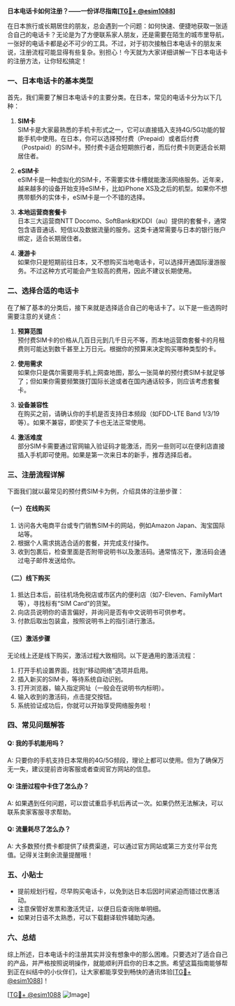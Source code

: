 **日本电话卡如何注册？——一份详尽指南[[TG💪+ @esim1088](https://t.me/s/esim1088)]**

在日本旅行或长期居住的朋友，总会遇到一个问题：如何快速、便捷地获取一张适合自己的电话卡？无论是为了方便联系家人朋友，还是需要在陌生的城市里导航，一张好的电话卡都是必不可少的工具。不过，对于初次接触日本电话卡的朋友来说，注册流程可能显得有些复杂。别担心！今天就为大家详细讲解一下日本电话卡的注册方法，让你轻松搞定！

### 一、日本电话卡的基本类型

首先，我们需要了解日本电话卡的主要分类。在日本，常见的电话卡分为以下几种：

1. **SIM卡**  
   SIM卡是大家最熟悉的手机卡形式之一，它可以直接插入支持4G/5G功能的智能手机中使用。在日本，你可以选择预付费（Prepaid）或者后付费（Postpaid）的SIM卡。预付费卡适合短期旅行者，而后付费卡则更适合长期居住者。

2. **eSIM卡**  
   eSIM卡是一种虚拟化的SIM卡，不需要实体卡槽就能激活网络服务。近年来，越来越多的设备开始支持eSIM卡，比如iPhone XS及之后的机型。如果你不想携带额外的实体卡，eSIM卡是一个不错的选择。

3. **本地运营商套餐卡**  
   日本三大运营商NTT Docomo、SoftBank和KDDI（au）提供的套餐卡，通常包含语音通话、短信以及数据流量的服务。这类卡通常需要与日本的银行账户绑定，适合长期居住者。

4. **漫游卡**  
   如果你只是短期前往日本，又不想购买当地电话卡，可以选择开通国际漫游服务。不过这种方式可能会产生较高的费用，因此不建议长期使用。

### 二、选择合适的电话卡

在了解了基本的分类后，接下来就是选择适合自己的电话卡了。以下是一些选购时需要注意的关键点：

1. **预算范围**  
   预付费SIM卡的价格从几百日元到几千日元不等，而本地运营商套餐卡的月租费则可能达到数千甚至上万日元。根据你的预算来决定购买哪种类型的卡。

2. **使用需求**  
   如果你只是偶尔需要用手机上网查地图，那么一张简单的预付费SIM卡就足够了；但如果你需要频繁拨打国际长途或者在国内通话较多，则应该考虑套餐卡。

3. **设备兼容性**  
   在购买之前，请确认你的手机是否支持日本频段（如FDD-LTE Band 1/3/19等）。如果不兼容，即使买了卡也无法正常使用。

4. **激活难度**  
   部分SIM卡需要通过官网输入验证码才能激活，而另一些则可以在便利店直接插入手机即可使用。如果是第一次来日本的新手，推荐选择后者。

### 三、注册流程详解

下面我们就以最常见的预付费SIM卡为例，介绍具体的注册步骤：

#### （一）在线购买

1. 访问各大电商平台或专门销售SIM卡的网站，例如Amazon Japan、淘宝国际站等。
2. 根据个人需求挑选合适的套餐，并完成支付操作。
3. 收到包裹后，检查里面是否附带说明书以及激活码。通常情况下，激活码会通过电子邮件发送给你。

#### （二）线下购买

1. 抵达日本后，前往机场免税店或市区内的便利店（如7-Eleven、FamilyMart等），寻找标有“SIM Card”的货架。
2. 向店员说明你的语言偏好，并询问是否有中文说明书可供参考。
3. 付款后取出包装盒，按照说明书上的指引进行激活。

#### （三）激活步骤

无论线上还是线下购买，激活过程大致相同。以下是通用的激活流程：

1. 打开手机设置界面，找到“移动网络”选项并启用。
2. 插入新买的SIM卡，等待系统自动识别。
3. 打开浏览器，输入指定网址（一般会在说明书内标明）。
4. 输入收到的激活码，点击提交按钮。
5. 系统验证成功后，你就可以开始享受网络服务啦！

### 四、常见问题解答

#### Q: 我的手机能用吗？
A: 只要你的手机支持日本常用的4G/5G频段，理论上都可以使用。但为了确保万无一失，建议提前咨询客服或者查阅官方网站的信息。

#### Q: 注册过程中卡住了怎么办？
A: 如果遇到任何问题，可以尝试重启手机后再试一次。如果仍然无法解决，可以联系卖家客服寻求帮助。

#### Q: 流量耗尽了怎么办？
A: 大多数预付费卡都提供了续费渠道，可以通过官方网站或第三方支付平台充值。记得关注剩余流量提醒哦！

### 五、小贴士

- 提前规划行程，尽早购买电话卡，以免到达日本后因时间紧迫而错过优惠活动。
- 注意保管好发票和激活凭证，以便日后查询账单明细。
- 如果对日语不太熟悉，可以下载翻译软件辅助沟通。

### 六、总结

综上所述，日本电话卡的注册其实并没有想象中的那么困难。只要选对了适合自己的产品，并严格按照说明操作，就能顺利开启你的日本之旅。希望这篇指南能够帮到正在纠结中的小伙伴们，让大家都能享受到畅快的通讯体验[[TG💪+ @esim1088](https://t.me/s/esim1088)]！

[[TG💪+ @esim1088](https://t.me/s/esim1088) ![Image](https://i.postimg.cc/4NQfJmqS/Snipaste-2025-05-13-00-14-12.png)]